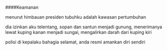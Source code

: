 ####Keamanan

menurut himbauan presiden
tubuhku adalah kawasan pertumbuhan

dia izinkan aku telentang, sopan dan santun
menjadi gunung, menerimanya lewat kuping kanan 
menjadi sungai, mengalirkan darah dari kuping kiri

polisi di kepalaku bahagia
selamat, anda resmi amankan diri sendiri